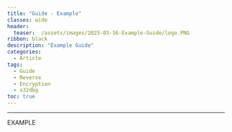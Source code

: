 ```yaml
---
title: "Guide - Example"
classes: wide
header:
  teaser:  /assets/images/2025-03-16-Example-Guide/logo.PNG
ribbon: black
description: "Example Guide"
categories:
  - Article
tags:
  - Guide
  - Reverse
  - Encryption
  - x32dbg
toc: true
---
```

---
 EXAMPLE